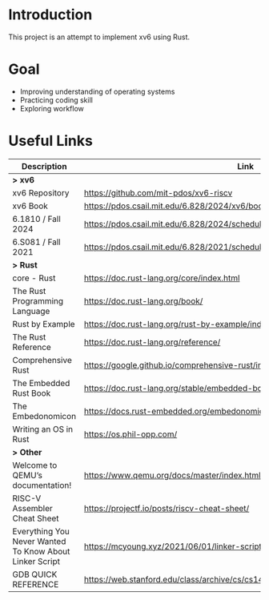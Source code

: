# Introduction

This project is an attempt to implement xv6 using Rust.

# Goal

- Improving understanding of operating systems
- Practicing coding skill
- Exploring workflow

# Useful Links

| Description                                             | Link                                                                            |
|---------------------------------------------------------|---------------------------------------------------------------------------------| 
| **> xv6**                                               |                                                                                 |
| xv6 Repository                                          | https://github.com/mit-pdos/xv6-riscv                                           |
| xv6 Book                                                | https://pdos.csail.mit.edu/6.828/2024/xv6/book-riscv-rev4.pdf                   |                  
| 6.1810 / Fall 2024                                      | https://pdos.csail.mit.edu/6.828/2024/schedule.html                             |
| 6.S081 / Fall 2021                                      | https://pdos.csail.mit.edu/6.828/2021/schedule.html                             |
| **> Rust**                                              |                                                                                 |
| core - Rust                                             | https://doc.rust-lang.org/core/index.html                                       |                       
| The Rust Programming Language                           | https://doc.rust-lang.org/book/                                                 |                                 
| Rust by Example                                         | https://doc.rust-lang.org/rust-by-example/index.html                            |
| The Rust Reference                                      | https://doc.rust-lang.org/reference/                                            |
| Comprehensive Rust                                      | https://google.github.io/comprehensive-rust/index.html                          |
| The Embedded Rust Book                                  | https://doc.rust-lang.org/stable/embedded-book/intro/index.html                 |
| The Embedonomicon                                       | https://docs.rust-embedded.org/embedonomicon/                                   |
| Writing an OS in Rust                                   | https://os.phil-opp.com/                                                        |
| **> Other**                                             |                                                                                 |
| Welcome to QEMU’s documentation!                        | https://www.qemu.org/docs/master/index.html                                     |
| RISC-V Assembler Cheat Sheet                            | https://projectf.io/posts/riscv-cheat-sheet/                                    |
| Everything You Never Wanted To Know About Linker Script | https://mcyoung.xyz/2021/06/01/linker-script/                                   |
| GDB QUICK REFERENCE                                     | https://web.stanford.edu/class/archive/cs/cs143/cs143.1128/documents/gdbref.pdf |